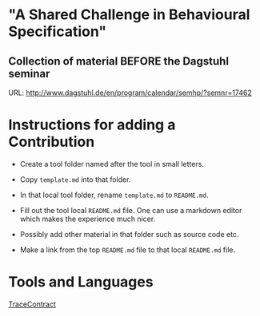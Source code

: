 # "A Shared Challenge in Behavioural Specification"
## Collection of material BEFORE the Dagstuhl seminar 

URL: http://www.dagstuhl.de/en/program/calendar/semhp/?semnr=17462

# Instructions for adding a Contribution

* Create a tool folder named after the tool in small letters.

* Copy `template.md` into that folder.

* In that local tool folder, rename `template.md` to `README.md`.

* Fill out the tool local `README.md` file. One can use a markdown
  editor which makes the experience much nicer.

* Possibly add other material in that folder such as source code etc.

* Make a link from the top `README.md` file to that local `README.md` file.

# Tools and Languages

[TraceContract](tracecontract/README.md)